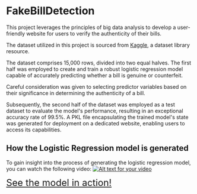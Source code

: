 # FakeBillDetection

This project leverages the principles of big data analysis to develop a user-friendly website for users to verify the 
authenticity of their bills.

The dataset utilized in this project is sourced from [Kaggle](https://www.kaggle.com/datasets/alexandrepetit881234/fake-bills), a dataset library resource. 

The dataset comprises 15,000 rows, divided into two equal halves. The first half was employed to create and train a robust logistic regression model capable of accurately predicting whether a bill is genuine or counterfeit.

Careful consideration was given to selecting predictor variables based on their significance in determining the authenticity of a bill.

Subsequently, the second half of the dataset was employed as a test dataset to evaluate the model's performance, resulting in an exceptional accuracy rate of 99.5%. A PKL file encapsulating the trained model's state was generated for deployment on a dedicated website, enabling users to access its capabilities.

## How the Logistic Regression model is generated
To gain insight into the process of generating the logistic regression model, you can watch the following video:
[![Alt text for your video](https://img.youtube.com/vi/QL7LXAvn-Go/0.jpg)](https://www.youtube.com/watch?v=QL7LXAvn-Go)

<span style="font-size: 25px;">[See the model in action!](https://www.kaggle.com/datasets/alexandrepetit881234/fake-bills)</span>
